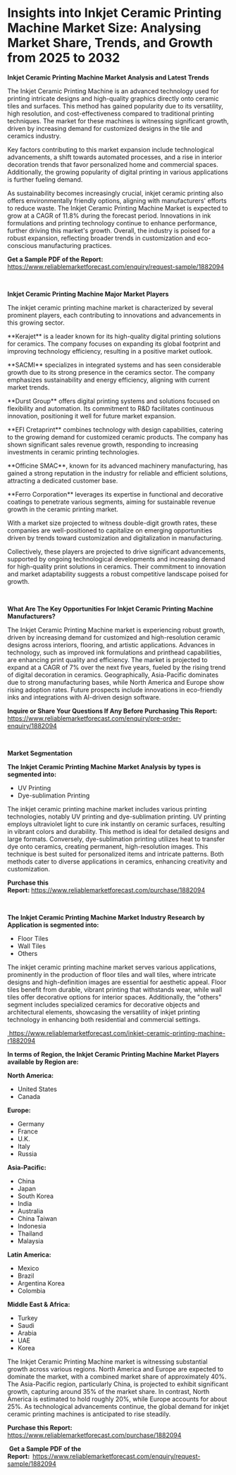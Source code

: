 <p><h1>Insights into Inkjet Ceramic Printing Machine Market Size: Analysing Market Share, Trends, and Growth from 2025 to 2032</h1></p><p><strong>Inkjet Ceramic Printing Machine Market Analysis and Latest Trends</strong></p>
<p><p>The Inkjet Ceramic Printing Machine is an advanced technology used for printing intricate designs and high-quality graphics directly onto ceramic tiles and surfaces. This method has gained popularity due to its versatility, high resolution, and cost-effectiveness compared to traditional printing techniques. The market for these machines is witnessing significant growth, driven by increasing demand for customized designs in the tile and ceramics industry. </p><p>Key factors contributing to this market expansion include technological advancements, a shift towards automated processes, and a rise in interior decoration trends that favor personalized home and commercial spaces. Additionally, the growing popularity of digital printing in various applications is further fueling demand. </p><p>As sustainability becomes increasingly crucial, inkjet ceramic printing also offers environmentally friendly options, aligning with manufacturers' efforts to reduce waste. The Inkjet Ceramic Printing Machine Market is expected to grow at a CAGR of 11.8% during the forecast period. Innovations in ink formulations and printing technology continue to enhance performance, further driving this market's growth. Overall, the industry is poised for a robust expansion, reflecting broader trends in customization and eco-conscious manufacturing practices.</p></p>
<p><strong>Get a Sample PDF of the Report:&nbsp;</strong> <a href="https://www.reliablemarketforecast.com/enquiry/request-sample/1882094?utm_campaign=2447&utm_medium=2&utm_source=Github&utm_content=ia&utm_term=12042025&utm_id=inkjet-ceramic-printing-machine">https://www.reliablemarketforecast.com/enquiry/request-sample/1882094</a></p>
<p>&nbsp;</p>
<p><strong>Inkjet Ceramic Printing Machine Major Market Players</strong></p>
<p><p>The inkjet ceramic printing machine market is characterized by several prominent players, each contributing to innovations and advancements in this growing sector.</p><p>**Kerajet** is a leader known for its high-quality digital printing solutions for ceramics. The company focuses on expanding its global footprint and improving technology efficiency, resulting in a positive market outlook.</p><p>**SACMI** specializes in integrated systems and has seen considerable growth due to its strong presence in the ceramics sector. The company emphasizes sustainability and energy efficiency, aligning with current market trends.</p><p>**Durst Group** offers digital printing systems and solutions focused on flexibility and automation. Its commitment to R&D facilitates continuous innovation, positioning it well for future market expansion.</p><p>**EFI Cretaprint** combines technology with design capabilities, catering to the growing demand for customized ceramic products. The company has shown significant sales revenue growth, responding to increasing investments in ceramic printing technologies.</p><p>**Officine SMAC**, known for its advanced machinery manufacturing, has gained a strong reputation in the industry for reliable and efficient solutions, attracting a dedicated customer base.</p><p>**Ferro Corporation** leverages its expertise in functional and decorative coatings to penetrate various segments, aiming for sustainable revenue growth in the ceramic printing market.</p><p>With a market size projected to witness double-digit growth rates, these companies are well-positioned to capitalize on emerging opportunities driven by trends toward customization and digitalization in manufacturing.</p><p>Collectively, these players are projected to drive significant advancements, supported by ongoing technological developments and increasing demand for high-quality print solutions in ceramics. Their commitment to innovation and market adaptability suggests a robust competitive landscape poised for growth.</p></p>
<p>&nbsp;</p>
<p><strong>What Are The Key Opportunities For Inkjet Ceramic Printing Machine Manufacturers?</strong></p>
<p><p>The Inkjet Ceramic Printing Machine market is experiencing robust growth, driven by increasing demand for customized and high-resolution ceramic designs across interiors, flooring, and artistic applications. Advances in technology, such as improved ink formulations and printhead capabilities, are enhancing print quality and efficiency. The market is projected to expand at a CAGR of 7% over the next five years, fueled by the rising trend of digital decoration in ceramics. Geographically, Asia-Pacific dominates due to strong manufacturing bases, while North America and Europe show rising adoption rates. Future prospects include innovations in eco-friendly inks and integrations with AI-driven design software.</p></p>
<p><strong>Inquire or Share Your Questions If Any Before Purchasing This Report:</strong> <a href="https://www.reliablemarketforecast.com/enquiry/pre-order-enquiry/1882094?utm_campaign=2447&utm_medium=2&utm_source=Github&utm_content=ia&utm_term=12042025&utm_id=inkjet-ceramic-printing-machine">https://www.reliablemarketforecast.com/enquiry/pre-order-enquiry/1882094</a></p>
<p>&nbsp;</p>
<p><strong>Market Segmentation</strong></p>
<p><strong>The Inkjet Ceramic Printing Machine Market Analysis by types is segmented into:</strong></p>
<p><ul><li>UV Printing</li><li>Dye-sublimation Printing</li></ul></p>
<p><p>The inkjet ceramic printing machine market includes various printing technologies, notably UV printing and dye-sublimation printing. UV printing employs ultraviolet light to cure ink instantly on ceramic surfaces, resulting in vibrant colors and durability. This method is ideal for detailed designs and large formats. Conversely, dye-sublimation printing utilizes heat to transfer dye onto ceramics, creating permanent, high-resolution images. This technique is best suited for personalized items and intricate patterns. Both methods cater to diverse applications in ceramics, enhancing creativity and customization.</p></p>
<p><strong>Purchase this Report:&nbsp;</strong><a href="https://www.reliablemarketforecast.com/purchase/1882094?utm_campaign=2447&utm_medium=2&utm_source=Github&utm_content=ia&utm_term=12042025&utm_id=inkjet-ceramic-printing-machine">https://www.reliablemarketforecast.com/purchase/1882094</a></p>
<p>&nbsp;</p>
<p><strong>The Inkjet Ceramic Printing Machine Market Industry Research by Application is segmented into:</strong></p>
<p><ul><li>Floor Tiles</li><li>Wall Tiles</li><li>Others</li></ul></p>
<p><p>The inkjet ceramic printing machine market serves various applications, prominently in the production of floor tiles and wall tiles, where intricate designs and high-definition images are essential for aesthetic appeal. Floor tiles benefit from durable, vibrant printing that withstands wear, while wall tiles offer decorative options for interior spaces. Additionally, the "others" segment includes specialized ceramics for decorative objects and architectural elements, showcasing the versatility of inkjet printing technology in enhancing both residential and commercial settings.</p></p>
<p><a href="https://www.reliablemarketforecast.com/inkjet-ceramic-printing-machine-r1882094?utm_campaign=2447&utm_medium=2&utm_source=Github&utm_content=ia&utm_term=12042025&utm_id=inkjet-ceramic-printing-machine">&nbsp;https://www.reliablemarketforecast.com/inkjet-ceramic-printing-machine-r1882094</a></p>
<p><strong>In terms of Region, the Inkjet Ceramic Printing Machine Market Players available by Region are:</strong></p>
<p>
    <p> <strong> North America: </strong>
        <ul>
            <li>United States</li>
            <li>Canada</li>
        </ul>
        </p> 
    <p> <strong> Europe: </strong>
        <ul>
            <li>Germany</li>
            <li>France</li>
            <li>U.K.</li>
            <li>Italy</li>
            <li>Russia</li>
        </ul>
        </p> 
    <p> <strong> Asia-Pacific: </strong>
        <ul>
            <li>China</li>
            <li>Japan</li>
            <li>South Korea</li>
            <li>India</li>
            <li>Australia</li>
            <li>China Taiwan</li>
            <li>Indonesia</li>
            <li>Thailand</li>
            <li>Malaysia</li>
        </ul>
        </p> 
    <p> <strong> Latin America: </strong>
        <ul>
            <li>Mexico</li>
            <li>Brazil</li>
            <li>Argentina Korea</li>
            <li>Colombia</li>
        </ul>
        </p> 
    <p> <strong> Middle East & Africa: </strong>
        <ul>
            <li>Turkey</li>
            <li>Saudi</li>
            <li>Arabia</li>
            <li>UAE</li>
            <li>Korea</li>
        </ul>
    </p>
    </p>
<p><p>The Inkjet Ceramic Printing Machine market is witnessing substantial growth across various regions. North America and Europe are expected to dominate the market, with a combined market share of approximately 40%. The Asia-Pacific region, particularly China, is projected to exhibit significant growth, capturing around 35% of the market share. In contrast, North America is estimated to hold roughly 20%, while Europe accounts for about 25%. As technological advancements continue, the global demand for inkjet ceramic printing machines is anticipated to rise steadily.</p></p>
<p><strong>Purchase this Report: </strong><a href="https://www.reliablemarketforecast.com/purchase/1882094?utm_campaign=2447&utm_medium=2&utm_source=Github&utm_content=ia&utm_term=12042025&utm_id=inkjet-ceramic-printing-machine">https://www.reliablemarketforecast.com/purchase/1882094</a></p>
<p>&nbsp;<strong>Get a Sample PDF of the Report:&nbsp;&nbsp;</strong><a href="https://www.reliablemarketforecast.com/enquiry/request-sample/1882094?utm_campaign=2447&utm_medium=2&utm_source=Github&utm_content=ia&utm_term=12042025&utm_id=inkjet-ceramic-printing-machine">https://www.reliablemarketforecast.com/enquiry/request-sample/1882094</a></p>
<p><strong></strong></p>
<p><p></p><p></p><p></p></p>